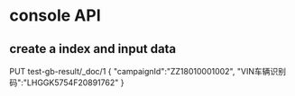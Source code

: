 # console API

## create a index and input data

PUT test-gb-result/_doc/1
{
   "campaignId":"ZZ18010001002",
   "VIN车辆识别码":"LHGGK5754F20891762"
}